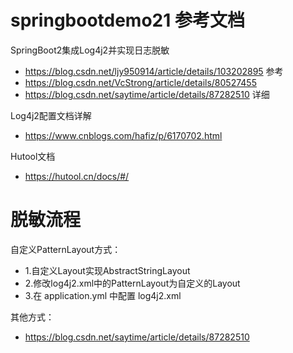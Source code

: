 # springbootdemo21 参考文档
SpringBoot2集成Log4j2并实现日志脱敏
- https://blog.csdn.net/ljy950914/article/details/103202895 参考
- https://blog.csdn.net/VcStrong/article/details/80527455
- https://blog.csdn.net/saytime/article/details/87282510 详细

Log4j2配置文档详解
- https://www.cnblogs.com/hafiz/p/6170702.html

Hutool文档
- https://hutool.cn/docs/#/


# 脱敏流程
自定义PatternLayout方式：
- 1.自定义Layout实现AbstractStringLayout
- 2.修改log4j2.xml中的PatternLayout为自定义的Layout
- 3.在 application.yml 中配置 log4j2.xml

其他方式：
- https://blog.csdn.net/saytime/article/details/87282510